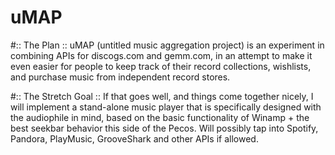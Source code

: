 # uMAP
#:: The Plan ::
uMAP (untitled music aggregation project) is an experiment in combining APIs for discogs.com and gemm.com, in an attempt to make it even easier for people to keep track of their record collections, wishlists, and purchase music from independent record stores.

#:: The Stretch Goal ::
If that goes well, and things come together nicely, I will implement a stand-alone music player that is specifically designed with the audiophile in mind, based on the basic functionality of Winamp + the best seekbar behavior this side of the Pecos. Will possibly tap into Spotify, Pandora, PlayMusic, GrooveShark and other APIs if allowed.
